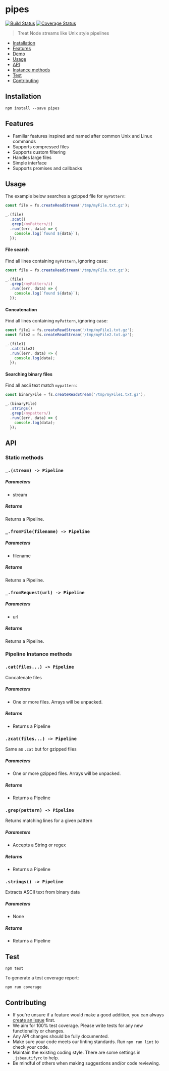 # pipes

[![Build Status](https://travis-ci.org/nspragg/pipes.svg)](https://travis-ci.org/nspragg/pipes) [![Coverage Status](https://coveralls.io/repos/github/nspragg/pipes/badge.svg?branch=master)](https://coveralls.io/github/nspragg/pipes?branch=master)

> Treat Node streams like Unix style pipelines

* [Installation](#installation)
* [Features](#features)
* [Demo](#demo)
* [Usage](#usage)
* [API](#api)
* [Instance methods](#instance-methods)
* [Test](#test)
* [Contributing](#contributing)

## Installation

```
npm install --save pipes
```

## Features

* Familiar features inspired and named after common Unix and Linux commands
* Supports compressed files
* Supports custom filtering
* Handles large files
* Simple interface
* Supports promises and callbacks

## Usage

The example below searches a gzipped file for `myPattern`:

```js
const file = fs.createReadStream('/tmp/myFile.txt.gz');

_.(file)
  .zcat()
  .grep(/myPattern/i)
  .run((err, data) => {
    console.log(`found ${data}`);
  });
```

#### File search

Find all lines containing `myPattern`, ignoring case:

```js
const file = fs.createReadStream('/tmp/myFile.txt.gz');

_.(file)
  .grep(/myPattern/i)
  .run((err, data) => {
    console.log(`found ${data}`);
  });
```

#### Concatenation

Find all lines containing `myPattern`, ignoring case:

```js
const file1 = fs.createReadStream('/tmp/myFile1.txt.gz');
const file2 = fs.createReadStream('/tmp/myFile2.txt.gz');

_.(file1)
  .cat(file2)
  .run((err, data) => {
    console.log(data);
  });
```

#### Searching binary files

Find all ascii text match `mypattern`:

```js
const binaryFile = fs.createReadStream('/tmp/myFile1.txt.gz');

_.(binaryFile)
  .strings()
  .grep(/mypattern/)
  .run((err, data) => {
    console.log(data);
  });
```

## API

### Static methods

### `_.(stream) -> Pipeline`

##### Parameters
* stream

##### Returns
Returns a Pipeline.

### `_.fromFile(filename) -> Pipeline`

##### Parameters
* filename

##### Returns
Returns a Pipeline.

### `_.fromRequest(url) -> Pipeline`

##### Parameters
* url

##### Returns
Returns a Pipeline.

### Pipeline Instance methods

### `.cat(files...) -> Pipeline`
Concatenate files

##### Parameters
* One or more files. Arrays will be unpacked.

##### Returns
* Returns a Pipeline

### `.zcat(files...) -> Pipeline`
Same as `.cat` but for gzipped files

##### Parameters
* One or more gzipped files. Arrays will be unpacked.

##### Returns
* Returns a Pipeline

### `.grep(pattern) -> Pipeline`
Returns matching lines for a given pattern

##### Parameters
* Accepts a String or regex

##### Returns
* Returns a Pipeline

### `.strings() -> Pipeline`

Extracts ASCII text from binary data
##### Parameters
* None

##### Returns
* Returns a Pipeline

## Test

```
npm test
```

To generate a test coverage report:

```
npm run coverage
```
## Contributing

* If you're unsure if a feature would make a good addition, you can always [create an issue](https://github.com/nspragg/pipes/issues/new) first.
* We aim for 100% test coverage. Please write tests for any new functionality or changes.
* Any API changes should be fully documented.
* Make sure your code meets our linting standards. Run `npm run lint` to check your code.
* Maintain the existing coding style. There are some settings in `.jsbeautifyrc` to help.
* Be mindful of others when making suggestions and/or code reviewing.
